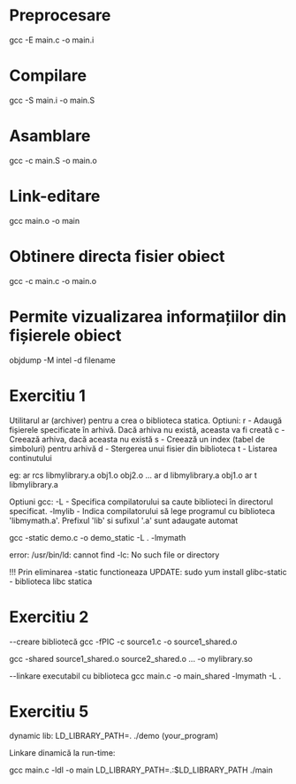 # Preprocesare

gcc -E main.c -o main.i

# Compilare

gcc -S main.i -o main.S

# Asamblare

gcc -c main.S -o main.o

# Link-editare

gcc main.o -o main

# Obtinere directa fisier obiect

gcc -c main.c -o main.o

# Permite vizualizarea informațiilor din fișierele obiect
objdump -M intel -d filename

# Exercitiu 1

Utilitarul ar (archiver) pentru a crea o biblioteca statica. Optiuni:
    r - Adaugă fișierele specificate în arhivă. Dacă arhiva nu există, aceasta va fi creată
    c - Creează arhiva, dacă aceasta nu există
    s - Creează un index (tabel de simboluri) pentru arhivă
    d - Stergerea unui fisier din biblioteca
    t - Listarea continutului

eg: ar rcs libmylibrary.a obj1.o obj2.o ...
    ar d libmylibrary.a obj1.o
    ar t libmylibrary.a

Optiuni gcc:
    -L - Specifica compilatorului sa caute biblioteci în directorul specificat.
    -lmylib - Indica compilatorului să lege programul cu biblioteca 'libmymath.a'. Prefixul 'lib' si sufixul '.a' sunt 
     adaugate automat

gcc -static demo.c -o demo_static -L . -lmymath

error: /usr/bin/ld: cannot find -lc: No such file or directory

!!! Prin eliminarea -static functioneaza
UPDATE: sudo yum install glibc-static  - biblioteca libc statica

# Exercitiu 2

--creare bibliotecă
gcc -fPIC -c source1.c -o source1_shared.o

gcc -shared source1_shared.o source2_shared.o ... -o mylibrary.so

--linkare executabil cu biblioteca
gcc main.c -o main_shared -lmymath -L .

# Exercitiu 5

dynamic lib:
    LD_LIBRARY_PATH=. ./demo (your_program)

Linkare dinamică la run-time:

gcc main.c -ldl -o main
LD_LIBRARY_PATH=.:$LD_LIBRARY_PATH ./main
